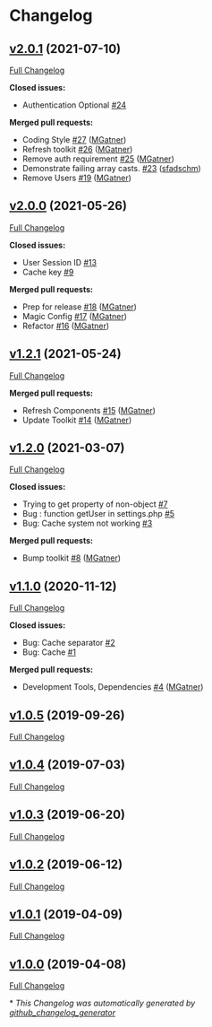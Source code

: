 # Changelog

## [v2.0.1](https://github.com/tattersoftware/codeigniter4-settings/tree/v2.0.1) (2021-07-10)

[Full Changelog](https://github.com/tattersoftware/codeigniter4-settings/compare/v2.0.0...v2.0.1)

**Closed issues:**

- Authentication Optional [\#24](https://github.com/tattersoftware/codeigniter4-settings/issues/24)

**Merged pull requests:**

- Coding Style [\#27](https://github.com/tattersoftware/codeigniter4-settings/pull/27) ([MGatner](https://github.com/MGatner))
- Refresh toolkit [\#26](https://github.com/tattersoftware/codeigniter4-settings/pull/26) ([MGatner](https://github.com/MGatner))
- Remove auth requirement [\#25](https://github.com/tattersoftware/codeigniter4-settings/pull/25) ([MGatner](https://github.com/MGatner))
- Demonstrate failing array casts. [\#23](https://github.com/tattersoftware/codeigniter4-settings/pull/23) ([sfadschm](https://github.com/sfadschm))
- Remove Users [\#19](https://github.com/tattersoftware/codeigniter4-settings/pull/19) ([MGatner](https://github.com/MGatner))

## [v2.0.0](https://github.com/tattersoftware/codeigniter4-settings/tree/v2.0.0) (2021-05-26)

[Full Changelog](https://github.com/tattersoftware/codeigniter4-settings/compare/v1.2.1...v2.0.0)

**Closed issues:**

- User Session ID [\#13](https://github.com/tattersoftware/codeigniter4-settings/issues/13)
- Cache key [\#9](https://github.com/tattersoftware/codeigniter4-settings/issues/9)

**Merged pull requests:**

- Prep for release [\#18](https://github.com/tattersoftware/codeigniter4-settings/pull/18) ([MGatner](https://github.com/MGatner))
- Magic Config [\#17](https://github.com/tattersoftware/codeigniter4-settings/pull/17) ([MGatner](https://github.com/MGatner))
- Refactor [\#16](https://github.com/tattersoftware/codeigniter4-settings/pull/16) ([MGatner](https://github.com/MGatner))

## [v1.2.1](https://github.com/tattersoftware/codeigniter4-settings/tree/v1.2.1) (2021-05-24)

[Full Changelog](https://github.com/tattersoftware/codeigniter4-settings/compare/v1.2.0...v1.2.1)

**Merged pull requests:**

- Refresh Components [\#15](https://github.com/tattersoftware/codeigniter4-settings/pull/15) ([MGatner](https://github.com/MGatner))
- Update Toolkit [\#14](https://github.com/tattersoftware/codeigniter4-settings/pull/14) ([MGatner](https://github.com/MGatner))

## [v1.2.0](https://github.com/tattersoftware/codeigniter4-settings/tree/v1.2.0) (2021-03-07)

[Full Changelog](https://github.com/tattersoftware/codeigniter4-settings/compare/v1.1.0...v1.2.0)

**Closed issues:**

- Trying to get property of non-object  [\#7](https://github.com/tattersoftware/codeigniter4-settings/issues/7)
- Bug : function getUser in settings.php [\#5](https://github.com/tattersoftware/codeigniter4-settings/issues/5)
- Bug: Cache system not working [\#3](https://github.com/tattersoftware/codeigniter4-settings/issues/3)

**Merged pull requests:**

- Bump toolkit [\#8](https://github.com/tattersoftware/codeigniter4-settings/pull/8) ([MGatner](https://github.com/MGatner))

## [v1.1.0](https://github.com/tattersoftware/codeigniter4-settings/tree/v1.1.0) (2020-11-12)

[Full Changelog](https://github.com/tattersoftware/codeigniter4-settings/compare/v1.0.5...v1.1.0)

**Closed issues:**

- Bug: Cache separator [\#2](https://github.com/tattersoftware/codeigniter4-settings/issues/2)
- Bug: Cache [\#1](https://github.com/tattersoftware/codeigniter4-settings/issues/1)

**Merged pull requests:**

- Development Tools, Dependencies [\#4](https://github.com/tattersoftware/codeigniter4-settings/pull/4) ([MGatner](https://github.com/MGatner))

## [v1.0.5](https://github.com/tattersoftware/codeigniter4-settings/tree/v1.0.5) (2019-09-26)

[Full Changelog](https://github.com/tattersoftware/codeigniter4-settings/compare/v1.0.4...v1.0.5)

## [v1.0.4](https://github.com/tattersoftware/codeigniter4-settings/tree/v1.0.4) (2019-07-03)

[Full Changelog](https://github.com/tattersoftware/codeigniter4-settings/compare/v1.0.3...v1.0.4)

## [v1.0.3](https://github.com/tattersoftware/codeigniter4-settings/tree/v1.0.3) (2019-06-20)

[Full Changelog](https://github.com/tattersoftware/codeigniter4-settings/compare/v1.0.2...v1.0.3)

## [v1.0.2](https://github.com/tattersoftware/codeigniter4-settings/tree/v1.0.2) (2019-06-12)

[Full Changelog](https://github.com/tattersoftware/codeigniter4-settings/compare/v1.0.1...v1.0.2)

## [v1.0.1](https://github.com/tattersoftware/codeigniter4-settings/tree/v1.0.1) (2019-04-09)

[Full Changelog](https://github.com/tattersoftware/codeigniter4-settings/compare/v1.0.0...v1.0.1)

## [v1.0.0](https://github.com/tattersoftware/codeigniter4-settings/tree/v1.0.0) (2019-04-08)

[Full Changelog](https://github.com/tattersoftware/codeigniter4-settings/compare/4c48b42d14507d61cff0456b8550e446dbaf92c2...v1.0.0)



\* *This Changelog was automatically generated by [github_changelog_generator](https://github.com/github-changelog-generator/github-changelog-generator)*
